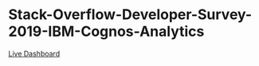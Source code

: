 # Stack-Overflow-Developer-Survey-2019-IBM-Cognos-Analytics


[Live Dashboard](https://us1.ca.analytics.ibm.com/bi/?perspective=dashboard&pathRef=.my_folders%2FIBM%2BCapstone%2BProject%2BDashboard&action=view&mode=dashboard&subView=model0000018e7002d12b_00000000)
